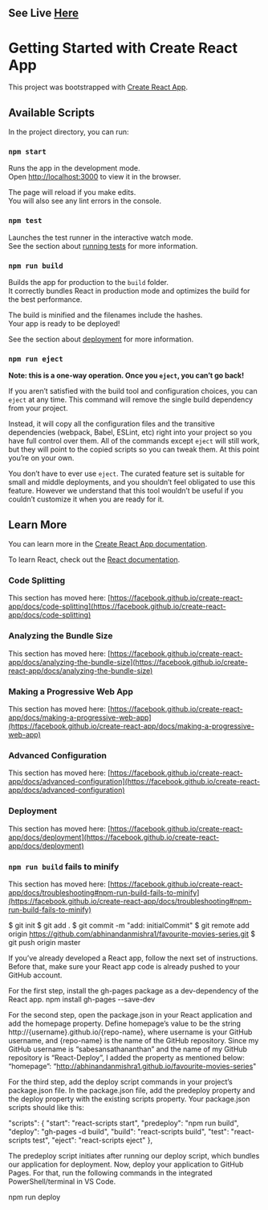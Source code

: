 ## See Live [Here](https://harshit-12.github.io/Favourite-web-series/)
# Getting Started with Create React App

This project was bootstrapped with [Create React App](https://github.com/facebook/create-react-app).

## Available Scripts

In the project directory, you can run:

### `npm start`

Runs the app in the development mode.\
Open [http://localhost:3000](http://localhost:3000) to view it in the browser.

The page will reload if you make edits.\
You will also see any lint errors in the console.

### `npm test`

Launches the test runner in the interactive watch mode.\
See the section about [running tests](https://facebook.github.io/create-react-app/docs/running-tests) for more information.

### `npm run build`

Builds the app for production to the `build` folder.\
It correctly bundles React in production mode and optimizes the build for the best performance.

The build is minified and the filenames include the hashes.\
Your app is ready to be deployed!

See the section about [deployment](https://facebook.github.io/create-react-app/docs/deployment) for more information.

### `npm run eject`

**Note: this is a one-way operation. Once you `eject`, you can’t go back!**

If you aren’t satisfied with the build tool and configuration choices, you can `eject` at any time. This command will remove the single build dependency from your project.

Instead, it will copy all the configuration files and the transitive dependencies (webpack, Babel, ESLint, etc) right into your project so you have full control over them. All of the commands except `eject` will still work, but they will point to the copied scripts so you can tweak them. At this point you’re on your own.

You don’t have to ever use `eject`. The curated feature set is suitable for small and middle deployments, and you shouldn’t feel obligated to use this feature. However we understand that this tool wouldn’t be useful if you couldn’t customize it when you are ready for it.

## Learn More

You can learn more in the [Create React App documentation](https://facebook.github.io/create-react-app/docs/getting-started).

To learn React, check out the [React documentation](https://reactjs.org/).

### Code Splitting

This section has moved here: [https://facebook.github.io/create-react-app/docs/code-splitting](https://facebook.github.io/create-react-app/docs/code-splitting)

### Analyzing the Bundle Size

This section has moved here: [https://facebook.github.io/create-react-app/docs/analyzing-the-bundle-size](https://facebook.github.io/create-react-app/docs/analyzing-the-bundle-size)

### Making a Progressive Web App

This section has moved here: [https://facebook.github.io/create-react-app/docs/making-a-progressive-web-app](https://facebook.github.io/create-react-app/docs/making-a-progressive-web-app)

### Advanced Configuration

This section has moved here: [https://facebook.github.io/create-react-app/docs/advanced-configuration](https://facebook.github.io/create-react-app/docs/advanced-configuration)

### Deployment

This section has moved here: [https://facebook.github.io/create-react-app/docs/deployment](https://facebook.github.io/create-react-app/docs/deployment)

### `npm run build` fails to minify

This section has moved here: [https://facebook.github.io/create-react-app/docs/troubleshooting#npm-run-build-fails-to-minify](https://facebook.github.io/create-react-app/docs/troubleshooting#npm-run-build-fails-to-minify)


$ git init
$ git add .
$ git commit -m "add: initialCommit"
$ git remote add origin https://github.com/abhinandanmishra1/favourite-movies-series.git
$ git push origin master

If you’ve already developed a React app, follow the next set of instructions. Before that, make sure your React app code is already pushed to your GitHub account.

For the first step, install the gh-pages package as a dev-dependency of the React app.
npm install gh-pages --save-dev

For the second step, open the package.json in your React application and add the homepage property.
Define homepage’s value to be the string http://{username}.github.io/{repo-name}, where username is your GitHub username, and {repo-name} is the name of the GitHub repository.
Since my GitHub username is “sabesansathananthan” and the name of my GitHub repository is “React-Deploy”, I added the property as mentioned below:
“homepage”: “http://abhinandanmishra1.github.io/favourite-movies-series"


For the third step, add the deploy script commands in your project’s package.json file.
In the package.json file, add the predeploy property and the deploy property with the existing scripts property. Your package.json scripts should like this:


"scripts": { 
 "start": "react-scripts start",
 "predeploy": "npm run build",
 "deploy": "gh-pages -d build",
 "build": "react-scripts build",
 "test": "react-scripts test",
 "eject": "react-scripts eject"
},


The predeploy script initiates after running our deploy script, which bundles our application for deployment.
Now, deploy your application to GitHub Pages. For that, run the following commands in the integrated PowerShell/terminal in VS Code.

npm run deploy
